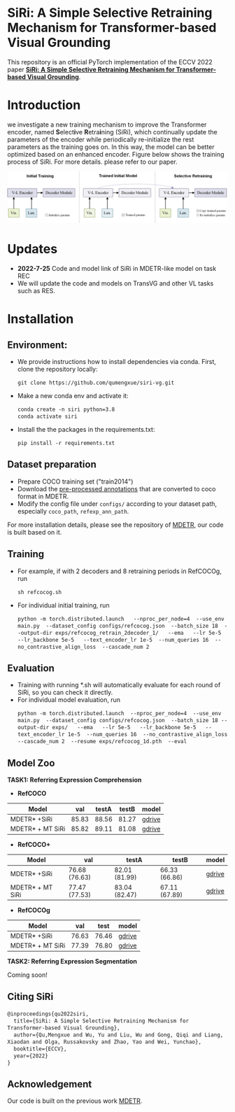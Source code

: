 **SiRi**: A Simple Selective Retraining Mechanism for Transformer-based Visual Grounding
========

This repository is an official PyTorch implementation of the ECCV 2022 paper [**SiRi: A Simple Selective Retraining Mechanism for Transformer-based Visual Grounding**](https://yu-wu.net/pdf/ECCV22_SiRi.pdf).


# **Introduction**
we investigate a new training mechanism to improve the Transformer encoder, named **S**elect**i**ve **R**etra**i**ning (SiRi), which continually update the parameters of the encoder while periodically re-initialize the rest parameters as the training goes on. In this way, the model can be better optimized based on an enhanced encoder. Figure below shows the training process of SiRi. For more details. please refer to our paper.

![SiRi](.github/siri.png)

# **Updates**
   - **2022-7-25** Code and model link of SiRi in MDETR-like model on task REC
   - We will update the code and models on TransVG and other VL tasks such as RES.
# **Installation**
## Environment:
   - We provide instructions how to install dependencies via conda. First, clone the repository locally:
      ```
      git clone https://github.com/qumengxue/siri-vg.git
      ```
   - Make a new conda env and activate it:
      ```
      conda create -n siri python=3.8
      conda activate siri
      ```
   - Install the the packages in the requirements.txt: 
      ```
      pip install -r requirements.txt
      ```

## Dataset preparation
   - Prepare COCO training set ("train2014")
   - Download the [pre-processed annotations](https://zenodo.org/record/4729015/files/mdetr_annotations.tar.gz) that are converted to coco format in MDETR. 
   - Modify the config file under `configs/` according to your dataset path, especially `coco_path`, `refexp_ann_path`.

For more installation details, please see the repository of [MDETR](https://github.com/ashkamath/mdetr), our code is built based on it.

## **Training**
   - For example, if with 2 decoders and 8 retraining periods in RefCOCOg, run
     ```
     sh refcocog.sh
     ```
   - For individual initial training, run
     ```
     python -m torch.distributed.launch   --nproc_per_node=4  --use_env main.py  --dataset_config configs/refcocog.json  --batch_size 18  --output-dir exps/refcocog_retrain_2decoder_1/   --ema   --lr 5e-5   --lr_backbone 5e-5   --text_encoder_lr 1e-5  --num_queries 16  --no_contrastive_align_loss  --cascade_num 2
     ```
## **Evaluation**
   - Training with running *.sh will automatically evaluate for each round of SiRi, so you can check it directly.
   - For individual model evaluation, run
      ```
      python -m torch.distributed.launch  --nproc_per_node=4  --use_env main.py  --dataset_config configs/refcocog.json  --batch_size 18 --output-dir exps/   --ema   --lr 5e-5   --lr_backbone 5e-5   --text_encoder_lr 1e-5  --num_queries 16  --no_contrastive_align_loss  --cascade_num 2  --resume exps/refcocog_1d.pth  --eval
      ```
## **Model Zoo**
**TASK1: Referring Expression Comprehension**
- **RefCOCO**

| Model             | val     | testA  | testB  | model |
|-------------------|---------|--------|--------|-------|
| MDETR\* +SiRi     | 85\.83  | 88\.56 | 81\.27 |[gdrive](https://drive.google.com/file/d/1nReXmFXbWhzpklsDX5BieoOXhYOGN1WY/view?usp=sharing)     |
| MDETR\* + MT SiRi | 85\.82  | 89\.11 | 81\.08 |[gdrive](https://drive.google.com/file/d/1LMvkQqoEMt_fRSOhaQf2zHMsaTE6mscF/view?usp=sharing)       |

- **RefCOCO+**

| Model             | val            | testA          | testB          | model |
|-------------------|----------------|----------------|----------------|-------|
| MDETR\* +SiRi     | 76\.68 (76.63) | 82\.01 (81.99) | 66\.33 (66.86) |[gdrive](https://drive.google.com/file/d/10XRIZXj4kZfhn5DprJ0clunhoa3xqXPF/view?usp=sharing)       |
| MDETR\* + MT SiRi | 77\.47 (77.53) | 83\.04 (82.47) | 67\.11 (67.89) |[gdrive](https://drive.google.com/file/d/1ItHWyHYogxcE3sBwrjLDeF8b24lfuBbQ/view?usp=sharing)       |

- **RefCOCOg**

| Model             | val      | test   | model |
|-------------------|----------|--------|-------|
| MDETR\* +SiRi     | 76\.63   | 76\.46 |[gdrive](https://drive.google.com/file/d/1m-FnDZ48F44xUvdpHnjzCkkn5VsPgm2v/view?usp=sharing)       |
| MDETR\* + MT SiRi | 77\.39   | 76\.80 |[gdrive](https://drive.google.com/file/d/1xEqdTnm5MQfabORr4X9lP9a9R1O8URRH/view?usp=sharing)       |

**TASK2: Referring Expression Segmentation**

Coming soon!

## **Citing SiRi**
```
@inproceedings{qu2022siri,
  title={SiRi: A Simple Selective Retraining Mechanism for Transformer-based Visual Grounding},
  author={Qu,Mengxue and Wu, Yu and Liu, Wu and Gong, Qiqi and Liang, Xiaodan and Olga, Russakovsky and Zhao, Yao and Wei, Yunchao},
  booktitle={ECCV},
  year={2022}
}
```
## **Acknowledgement**
Our code is built on the previous work [MDETR](https://github.com/ashkamath/mdetr).
